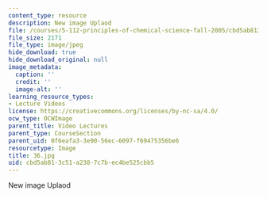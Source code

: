 ```yaml
---
content_type: resource
description: New image Uplaod
file: /courses/5-112-principles-of-chemical-science-fall-2005/cbd5ab813c51a2387c7bec4be525cbb5_36.jpg
file_size: 2171
file_type: image/jpeg
hide_download: true
hide_download_original: null
image_metadata:
  caption: ''
  credit: ''
  image-alt: ''
learning_resource_types:
- Lecture Videos
license: https://creativecommons.org/licenses/by-nc-sa/4.0/
ocw_type: OCWImage
parent_title: Video Lectures
parent_type: CourseSection
parent_uid: 0f6eafa3-3e90-56ec-6097-f69475356be6
resourcetype: Image
title: 36.jpg
uid: cbd5ab81-3c51-a238-7c7b-ec4be525cbb5
---
```

New image Uplaod